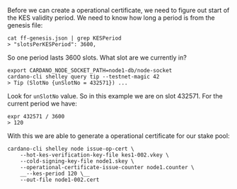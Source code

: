 Before we can create a operational certificate, we need to figure out start of the KES validity period.
We need to know how long a period is from the genesis file:

    cat ff-genesis.json | grep KESPeriod
    > "slotsPerKESPeriod": 3600,

So one period lasts 3600 slots. What slot are we currently in?

    export CARDANO_NODE_SOCKET_PATH=node1-db/node-socket
    cardano-cli shelley query tip --testnet-magic 42
    > Tip (SlotNo {unSlotNo = 432571}) ...

Look for `unSlotNo` value. So in this example we are on slot 432571. For the current period we have:

    expr 432571 / 3600
    > 120

With this we are able to generate a operational certificate for our stake pool:

    cardano-cli shelley node issue-op-cert \
        --hot-kes-verification-key-file kes1-002.vkey \
        --cold-signing-key-file node1.skey \
        --operational-certificate-issue-counter node1.counter \
        __--kes-period 120 \__
        --out-file node1-002.cert
